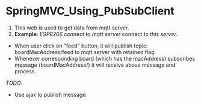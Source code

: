 # SpringMVC_Using_PubSubClient

1. This web is used to get data from mqtt server.
2. **Example**:   *ESP8266*   connect to   *mqtt server*   connect to  *this server*.

* When user click on "feed" button, it will publish topic: boardMacAddress/feed to mqtt server with retained flag.
* Whenever corresponding board (which has the macAddress) subscribes message (boardMacAddress/) it will receive above message and process.


*TODO:*
+  Use ajax to publish message

